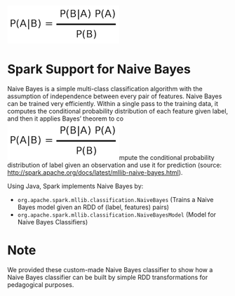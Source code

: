 [![Bayes Theorem](./bayes-theorem.png)]()

Spark Support for Naive Bayes
=============================
Naive Bayes is a simple multi-class classification algorithm with the assumption 
of independence between every pair of features. Naive Bayes can be trained very 
efficiently. Within a single pass to the training data, it computes the conditional 
probability distribution of each feature given label, and then it applies Bayes’ 
theorem to co[![Bayes Theorem](./bayes-theorem.png)]()mpute the conditional probability distribution of label given an 
observation and use it for prediction 
(source: http://spark.apache.org/docs/latest/mllib-naive-bayes.html).

Using Java, Spark implements Naive Bayes by:

* ````org.apache.spark.mllib.classification.NaiveBayes```` (Trains a Naive Bayes model given an RDD of (label, features) pairs)
* ````org.apache.spark.mllib.classification.NaiveBayesModel```` (Model for Naive Bayes Classifiers)

Note
====
We provided these custom-made Naive Bayes classifier to show how a Naive Bayes classifier
can be built by simple RDD transformations for pedagogical purposes. 

